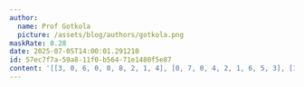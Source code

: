 ```yaml
---
author:
  name: Prof Gotkola
  picture: /assets/blog/authors/gotkola.png
maskRate: 0.28
date: 2025-07-05T14:00:01.291210
id: 57ec7f7a-59a8-11f0-b564-71e1480f5e87
content: '[[3, 0, 6, 0, 0, 8, 2, 1, 4], [0, 7, 0, 4, 2, 1, 6, 5, 3], [1, 2, 0, 0, 6, 3, 7, 9, 8], [0, 3, 5, 8, 4, 0, 1, 2, 0], [4, 9, 8, 6, 0, 0, 5, 3, 0], [7, 0, 2, 3, 5, 0, 0, 8, 6], [9, 0, 7, 2, 8, 5, 3, 6, 1], [0, 0, 1, 9, 3, 4, 8, 7, 2], [2, 0, 3, 1, 0, 6, 9, 4, 0]]'
---
```

